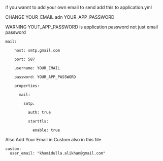 if you wannt to add your own email to send 
add this to application.yml  

CHANGE YOUR_EMAIL adn YOUR_APP_PASSWORD

WARNING YOUT_APP_PASSWORD is application password not just email password 


    mail:
    
        host: smtp.gmail.com
        
        port: 587
        
        username: YOUR_EMAIL 
        
        password: YOUR_APP_PASSWORD
        
        properties:
        
          mail:
          
            smtp:
            
              auth: true
              
              starttls:
              
                enable: true



Also Add Your Email in Custom also in this file

    custom:
      user_email: "khamidulla.alikhan@gmail.com"
